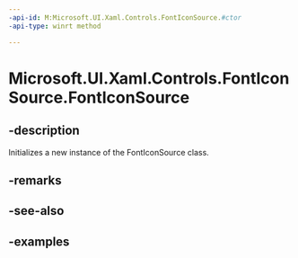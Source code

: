 ```yaml
---
-api-id: M:Microsoft.UI.Xaml.Controls.FontIconSource.#ctor
-api-type: winrt method

---
```

<!-- Method syntax.
public FontIconSource.FontIconSource()
-->

# Microsoft.UI.Xaml.Controls.FontIconSource.FontIconSource


## -description

Initializes a new instance of the FontIconSource class.


## -remarks


## -see-also


## -examples


